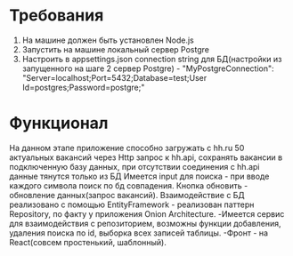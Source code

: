 # Требования
1. На машине должен быть установлен Node.js
2. Запустить на машине локальный сервер Postgre
3. Настроить в appsettings.json connection string для БД(настройки из запущенного на шаге 2 сервер Postgre) - "MyPostgreConnection": "Server=localhost;Port=5432;Database=test;User Id=postgres;Password=postgre;"
# Функционал
На данном этапе приложение способно загружать с hh.ru 50 актуальных вакансий через Http запрос к hh.api, сохранять вакансии в подключенную базу данных, при отсутствии соединения с hh.api данные тянутся только из БД
Имеется input для поиска - при вводе каждого символа поиск по бд совпадения. Кнопка обновить - обновление данных(запрос вакансий).
Взаимодействие с БД реализовано с помощью EntityFramework - реализован паттерн Repository, по факту у приложения Onion Architecture.
-Имеется сервис для взаимодействия с репозиторием, возможны функции добавления, удаления поиска по id, выборка всех записей таблицы.
-Фронт - на React(совсем простенький, шаблонный).
